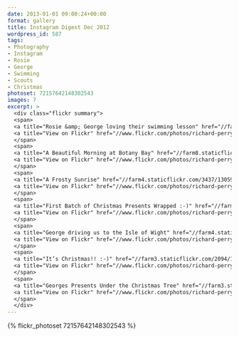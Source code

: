 ```yaml
---
date: 2013-01-01 09:00:24+00:00
format: gallery
title: Instagram Digest Dec 2012
wordpress_id: 587
tags:
- Photography
- Instagram
- Rosie
- George
- Swimming
- Scouts
- Christmas
photoset: 72157642148302543
images: 7
excerpt: >
  <div class="flickr summary">
  <span>
  <a title="Rosie &amp; George loving their swimming lesson" href="//farm8.staticflickr.com/7440/13058898485_40ca80921e_b.jpg" class="image cboxElement" rel="gallery3"><img src="//farm8.staticflickr.com/7440/13058898485_40ca80921e_q.jpg" alt="Rosie &amp; George loving their swimming lesson"></a>
  <a title="View on Flickr" href="//www.flickr.com/photos/richard-perry/13058898485/" class="flickrlink"> </a>
  </span>
  <span>
  <a title="A Beautiful Morning at Botany Bay" href="//farm8.staticflickr.com/7389/13058896385_55e930d004_b.jpg" class="image cboxElement" rel="gallery3"><img src="//farm8.staticflickr.com/7389/13058896385_55e930d004_q.jpg" alt="A Beautiful Morning at Botany Bay"></a>
  <a title="View on Flickr" href="//www.flickr.com/photos/richard-perry/13058896385/" class="flickrlink"> </a>
  </span>
  <span>
  <a title="A Frosty Sunrise" href="//farm4.staticflickr.com/3437/13059206134_0d8c6a78db_b.jpg" class="image cboxElement" rel="gallery3"><img src="//farm4.staticflickr.com/3437/13059206134_0d8c6a78db_q.jpg" alt="A Frosty Sunrise"></a>
  <a title="View on Flickr" href="//www.flickr.com/photos/richard-perry/13059206134/" class="flickrlink"> </a>
  </span>
  <span>
  <a title="First Batch of Christmas Presents Wrapped :-)" href="//farm8.staticflickr.com/7393/13059200204_6f206697d2_b.jpg" class="image cboxElement" rel="gallery3"><img src="//farm8.staticflickr.com/7393/13059200204_6f206697d2_q.jpg" alt="First Batch of Christmas Presents Wrapped :-)"></a>
  <a title="View on Flickr" href="//www.flickr.com/photos/richard-perry/13059200204/" class="flickrlink"> </a>
  </span>
  <span>
  <a title="George driving us to the Isle of Wight" href="//farm4.staticflickr.com/3093/13059196324_bc149ee8b5_b.jpg" class="image cboxElement" rel="gallery3"><img src="//farm4.staticflickr.com/3093/13059196324_bc149ee8b5_q.jpg" alt="George driving us to the Isle of Wight"></a>
  <a title="View on Flickr" href="//www.flickr.com/photos/richard-perry/13059196324/" class="flickrlink"> </a>
  </span>
  <span>
  <a title="It’s Christmas!! :-)" href="//farm3.staticflickr.com/2094/13059193444_35b4a80052_b.jpg" class="image cboxElement" rel="gallery3"><img src="//farm3.staticflickr.com/2094/13059193444_35b4a80052_q.jpg" alt="It’s Christmas!! :-)"></a>
  <a title="View on Flickr" href="//www.flickr.com/photos/richard-perry/13059193444/" class="flickrlink"> </a>
  </span>
  <span>
  <a title="Georges Presents Under the Christmas Tree" href="//farm3.staticflickr.com/2171/13059188594_0f7a478f60_b.jpg" class="image cboxElement" rel="gallery3"><img src="//farm3.staticflickr.com/2171/13059188594_0f7a478f60_q.jpg" alt="Georges Presents Under the Christmas Tree"></a>
  <a title="View on Flickr" href="//www.flickr.com/photos/richard-perry/13059188594/" class="flickrlink"> </a>
  </span>
  </div>
---
```


{% flickr_photoset 72157642148302543 %}